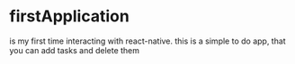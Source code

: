 # firstApplication 
is my first time interacting with react-native. 
this is a simple to do app, that you can add tasks and delete them
